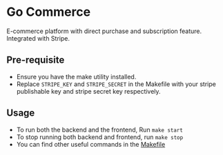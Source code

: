 
# Go Commerce
E-commerce platform with direct purchase and subscription feature. Integrated with Stripe.

## Pre-requisite
- Ensure you have the make utility installed.
- Replace `STRIPE_KEY` and `STRIPE_SECRET` in the Makefile with your stripe publishable key and stripe secret key respectively.

## Usage
- To run both the backend and the frontend, Run `make start`
- To stop running both backend and frontend, run `make stop`
- You can find other useful commands in the [Makefile](https://github.com/tolopsy/card-pay/blob/main/Makefile)

